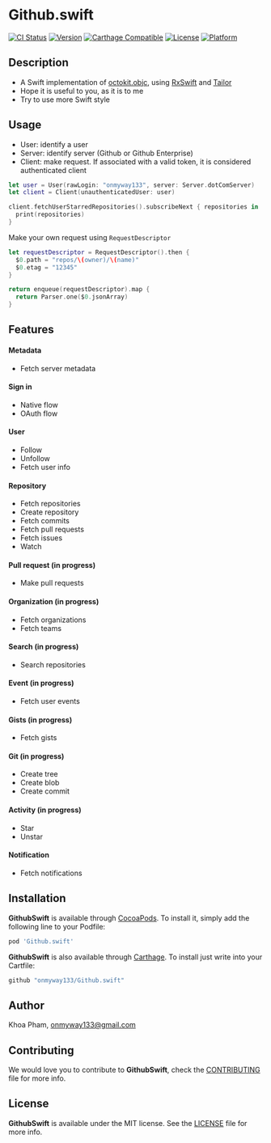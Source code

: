 # Github.swift

[![CI Status](http://img.shields.io/travis/onmyway133/GithubSwift.svg?style=flat)](https://travis-ci.org/onmyway133/GithubSwift)
[![Version](https://img.shields.io/cocoapods/v/GithubSwift.svg?style=flat)](http://cocoadocs.org/docsets/GithubSwift)
[![Carthage Compatible](https://img.shields.io/badge/Carthage-compatible-4BC51D.svg?style=flat)](https://github.com/Carthage/Carthage)
[![License](https://img.shields.io/cocoapods/l/GithubSwift.svg?style=flat)](http://cocoadocs.org/docsets/GithubSwift)
[![Platform](https://img.shields.io/cocoapods/p/GithubSwift.svg?style=flat)](http://cocoadocs.org/docsets/GithubSwift)

## Description

- A Swift implementation of [octokit.objc](https://github.com/octokit/octokit.objc), using [RxSwift](https://github.com/ReactiveX/RxSwift) and [Tailor](https://github.com/zenangst/Tailor)
- Hope it is useful to you, as it is to me
- Try to use more Swift style

## Usage

- User: identify a user
- Server: identify server (Github or Github Enterprise)
- Client: make request. If associated with a valid token, it is considered authenticated client

```swift
let user = User(rawLogin: "onmyway133", server: Server.dotComServer)
let client = Client(unauthenticatedUser: user)

client.fetchUserStarredRepositories().subscribeNext { repositories in
  print(repositories)
}
```

Make your own request using `RequestDescriptor`

```swift
let requestDescriptor = RequestDescriptor().then {
  $0.path = "repos/\(owner)/\(name)"
  $0.etag = "12345"  
}

return enqueue(requestDescriptor).map {
  return Parser.one($0.jsonArray)
}
```

## Features

#### Metadata

- Fetch server metadata

#### Sign in

- Native flow
- OAuth flow

#### User

- Follow
- Unfollow
- Fetch user info

#### Repository

- Fetch repositories
- Create repository
- Fetch commits
- Fetch pull requests
- Fetch issues
- Watch

#### Pull request (in progress)

- Make pull requests

#### Organization (in progress)

- Fetch organizations
- Fetch teams

#### Search (in progress)

- Search repositories

#### Event (in progress)

- Fetch user events

#### Gists (in progress)

- Fetch gists

#### Git (in progress)

- Create tree
- Create blob
- Create commit

#### Activity (in progress)

- Star
- Unstar

#### Notification

- Fetch notifications

## Installation

**GithubSwift** is available through [CocoaPods](http://cocoapods.org). To install
it, simply add the following line to your Podfile:

```ruby
pod 'Github.swift'
```

**GithubSwift** is also available through [Carthage](https://github.com/Carthage/Carthage).
To install just write into your Cartfile:

```ruby
github "onmyway133/Github.swift"
```

## Author

Khoa Pham, onmyway133@gmail.com

## Contributing

We would love you to contribute to **GithubSwift**, check the [CONTRIBUTING](https://github.com/onmyway133/GithubSwift/blob/master/CONTRIBUTING.md) file for more info.

## License

**GithubSwift** is available under the MIT license. See the [LICENSE](https://github.com/onmyway133/GithubSwift/blob/master/LICENSE.md) file for more info.
